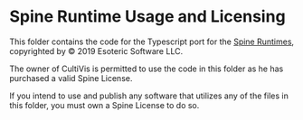 # Spine Runtime Usage and Licensing

This folder contains the code for the Typescript port for the [Spine Runtimes](https://esotericsoftware.com/spine-runtimes), copyrighted by © 2019 Esoteric Software LLC.

The owner of CultiVis is permitted to use the code in this folder as he has purchased a valid Spine License.

If you intend to use and publish any software that utilizes any of the files in this folder, you must own a Spine License to do so.
